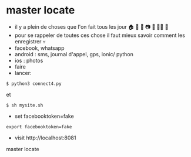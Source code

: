 # master locate
- il y a plein de choses que l'on fait tous les jour :house: :bicyclist: :iphone: :camera: :bowl_with_spoon: :running_woman: :sleeping_bed:
- pour se rappeler de toutes ces chose il faut mieux savoir comment les enregistrer :skull:
- facebook, whatsapp 
- android : sms, journal d'appel, gps, ionic/ python
- ios : photos
- faire 
- lancer:
```
$ python3 connect4.py
```
et
```
$ sh mysite.sh
```
- set facebooktoken=fake

```
export facebooktoken=fake

```
- visit http://localhost:8081



master locate
